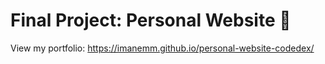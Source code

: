 # Final Project: Personal Website 📂
View my portfolio: https://imanemm.github.io/personal-website-codedex/
